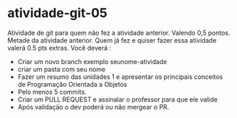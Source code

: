 # atividade-git-05
Atividade de git para quem não fez a atividade anterior. Valendo 0,5 pontos. Metade da atividade anterior. Quem já fez e quiser fazer essa atividade valerá 0.5 pts extras. 
Você deverá :
- Criar um novo branch exemplo  seunome-atividade
- criar um pasta com seu nome
- Fazer um resumo das unidades 1 e apresentar os principais conceitos de Programação Orientada a Objetos
- Pelo menos 5 commits.
- Criar um PULL REQUEST e assinalar o professor para que ele valide
- Após validação o dev poderá ou não mergear o PR. 

